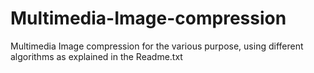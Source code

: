 # Multimedia-Image-compression
Multimedia Image compression for the various purpose, using different algorithms as explained in the Readme.txt
